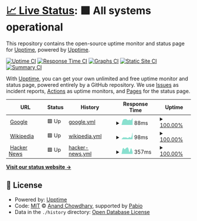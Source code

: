# [📈 Live Status](https://demo.upptime.js.org): <!--live status--> **🟩 All systems operational**

This repository contains the open-source uptime monitor and status page for [Upptime](https://upptime.js.org), powered by [Upptime](https://github.com/upptime/upptime).

[![Uptime CI](https://github.com/kaido2ki/upptime/workflows/Uptime%20CI/badge.svg)](https://github.com/kaido2ki/upptime/actions?query=workflow%3A%22Uptime+CI%22)
[![Response Time CI](https://github.com/kaido2ki/upptime/workflows/Response%20Time%20CI/badge.svg)](https://github.com/kaido2ki/upptime/actions?query=workflow%3A%22Response+Time+CI%22)
[![Graphs CI](https://github.com/kaido2ki/upptime/workflows/Graphs%20CI/badge.svg)](https://github.com/kaido2ki/upptime/actions?query=workflow%3A%22Graphs+CI%22)
[![Static Site CI](https://github.com/kaido2ki/upptime/workflows/Static%20Site%20CI/badge.svg)](https://github.com/kaido2ki/upptime/actions?query=workflow%3A%22Static+Site+CI%22)
[![Summary CI](https://github.com/kaido2ki/upptime/workflows/Summary%20CI/badge.svg)](https://github.com/kaido2ki/upptime/actions?query=workflow%3A%22Summary+CI%22)

With [Upptime](https://upptime.js.org), you can get your own unlimited and free uptime monitor and status page, powered entirely by a GitHub repository. We use [Issues](https://github.com/upptime/upptime/issues) as incident reports, [Actions](https://github.com/kaido2ki/upptime/actions) as uptime monitors, and [Pages](https://demo.upptime.js.org) for the status page.

<!--start: status pages-->
<!-- This summary is generated by Upptime (https://github.com/upptime/upptime) -->
<!-- Do not edit this manually, your changes will be overwritten -->
<!-- prettier-ignore -->
| URL | Status | History | Response Time | Uptime |
| --- | ------ | ------- | ------------- | ------ |
| <img alt="" src="https://icons.duckduckgo.com/ip3/www.google.com.ico" height="13"> [Google](https://www.google.com) | 🟩 Up | [google.yml](https://github.com/kaido2ki/upptime/commits/HEAD/history/google.yml) | <details><summary><img alt="Response time graph" src="./graphs/google/response-time-week.png" height="20"> 88ms</summary><br><a href="https://kaido2ki.github.io/upptime/history/google"><img alt="Response time 117" src="https://img.shields.io/endpoint?url=https%3A%2F%2Fraw.githubusercontent.com%2Fkaido2ki%2Fupptime%2FHEAD%2Fapi%2Fgoogle%2Fresponse-time.json"></a><br><a href="https://kaido2ki.github.io/upptime/history/google"><img alt="24-hour response time 83" src="https://img.shields.io/endpoint?url=https%3A%2F%2Fraw.githubusercontent.com%2Fkaido2ki%2Fupptime%2FHEAD%2Fapi%2Fgoogle%2Fresponse-time-day.json"></a><br><a href="https://kaido2ki.github.io/upptime/history/google"><img alt="7-day response time 88" src="https://img.shields.io/endpoint?url=https%3A%2F%2Fraw.githubusercontent.com%2Fkaido2ki%2Fupptime%2FHEAD%2Fapi%2Fgoogle%2Fresponse-time-week.json"></a><br><a href="https://kaido2ki.github.io/upptime/history/google"><img alt="30-day response time 117" src="https://img.shields.io/endpoint?url=https%3A%2F%2Fraw.githubusercontent.com%2Fkaido2ki%2Fupptime%2FHEAD%2Fapi%2Fgoogle%2Fresponse-time-month.json"></a><br><a href="https://kaido2ki.github.io/upptime/history/google"><img alt="1-year response time 117" src="https://img.shields.io/endpoint?url=https%3A%2F%2Fraw.githubusercontent.com%2Fkaido2ki%2Fupptime%2FHEAD%2Fapi%2Fgoogle%2Fresponse-time-year.json"></a></details> | <details><summary><a href="https://kaido2ki.github.io/upptime/history/google">100.00%</a></summary><a href="https://kaido2ki.github.io/upptime/history/google"><img alt="All-time uptime 100.00%" src="https://img.shields.io/endpoint?url=https%3A%2F%2Fraw.githubusercontent.com%2Fkaido2ki%2Fupptime%2FHEAD%2Fapi%2Fgoogle%2Fuptime.json"></a><br><a href="https://kaido2ki.github.io/upptime/history/google"><img alt="24-hour uptime 100.00%" src="https://img.shields.io/endpoint?url=https%3A%2F%2Fraw.githubusercontent.com%2Fkaido2ki%2Fupptime%2FHEAD%2Fapi%2Fgoogle%2Fuptime-day.json"></a><br><a href="https://kaido2ki.github.io/upptime/history/google"><img alt="7-day uptime 100.00%" src="https://img.shields.io/endpoint?url=https%3A%2F%2Fraw.githubusercontent.com%2Fkaido2ki%2Fupptime%2FHEAD%2Fapi%2Fgoogle%2Fuptime-week.json"></a><br><a href="https://kaido2ki.github.io/upptime/history/google"><img alt="30-day uptime 100.00%" src="https://img.shields.io/endpoint?url=https%3A%2F%2Fraw.githubusercontent.com%2Fkaido2ki%2Fupptime%2FHEAD%2Fapi%2Fgoogle%2Fuptime-month.json"></a><br><a href="https://kaido2ki.github.io/upptime/history/google"><img alt="1-year uptime 100.00%" src="https://img.shields.io/endpoint?url=https%3A%2F%2Fraw.githubusercontent.com%2Fkaido2ki%2Fupptime%2FHEAD%2Fapi%2Fgoogle%2Fuptime-year.json"></a></details>
| <img alt="" src="https://icons.duckduckgo.com/ip3/en.wikipedia.org.ico" height="13"> [Wikipedia](https://en.wikipedia.org) | 🟩 Up | [wikipedia.yml](https://github.com/kaido2ki/upptime/commits/HEAD/history/wikipedia.yml) | <details><summary><img alt="Response time graph" src="./graphs/wikipedia/response-time-week.png" height="20"> 98ms</summary><br><a href="https://kaido2ki.github.io/upptime/history/wikipedia"><img alt="Response time 147" src="https://img.shields.io/endpoint?url=https%3A%2F%2Fraw.githubusercontent.com%2Fkaido2ki%2Fupptime%2FHEAD%2Fapi%2Fwikipedia%2Fresponse-time.json"></a><br><a href="https://kaido2ki.github.io/upptime/history/wikipedia"><img alt="24-hour response time 104" src="https://img.shields.io/endpoint?url=https%3A%2F%2Fraw.githubusercontent.com%2Fkaido2ki%2Fupptime%2FHEAD%2Fapi%2Fwikipedia%2Fresponse-time-day.json"></a><br><a href="https://kaido2ki.github.io/upptime/history/wikipedia"><img alt="7-day response time 98" src="https://img.shields.io/endpoint?url=https%3A%2F%2Fraw.githubusercontent.com%2Fkaido2ki%2Fupptime%2FHEAD%2Fapi%2Fwikipedia%2Fresponse-time-week.json"></a><br><a href="https://kaido2ki.github.io/upptime/history/wikipedia"><img alt="30-day response time 149" src="https://img.shields.io/endpoint?url=https%3A%2F%2Fraw.githubusercontent.com%2Fkaido2ki%2Fupptime%2FHEAD%2Fapi%2Fwikipedia%2Fresponse-time-month.json"></a><br><a href="https://kaido2ki.github.io/upptime/history/wikipedia"><img alt="1-year response time 147" src="https://img.shields.io/endpoint?url=https%3A%2F%2Fraw.githubusercontent.com%2Fkaido2ki%2Fupptime%2FHEAD%2Fapi%2Fwikipedia%2Fresponse-time-year.json"></a></details> | <details><summary><a href="https://kaido2ki.github.io/upptime/history/wikipedia">100.00%</a></summary><a href="https://kaido2ki.github.io/upptime/history/wikipedia"><img alt="All-time uptime 100.00%" src="https://img.shields.io/endpoint?url=https%3A%2F%2Fraw.githubusercontent.com%2Fkaido2ki%2Fupptime%2FHEAD%2Fapi%2Fwikipedia%2Fuptime.json"></a><br><a href="https://kaido2ki.github.io/upptime/history/wikipedia"><img alt="24-hour uptime 100.00%" src="https://img.shields.io/endpoint?url=https%3A%2F%2Fraw.githubusercontent.com%2Fkaido2ki%2Fupptime%2FHEAD%2Fapi%2Fwikipedia%2Fuptime-day.json"></a><br><a href="https://kaido2ki.github.io/upptime/history/wikipedia"><img alt="7-day uptime 100.00%" src="https://img.shields.io/endpoint?url=https%3A%2F%2Fraw.githubusercontent.com%2Fkaido2ki%2Fupptime%2FHEAD%2Fapi%2Fwikipedia%2Fuptime-week.json"></a><br><a href="https://kaido2ki.github.io/upptime/history/wikipedia"><img alt="30-day uptime 100.00%" src="https://img.shields.io/endpoint?url=https%3A%2F%2Fraw.githubusercontent.com%2Fkaido2ki%2Fupptime%2FHEAD%2Fapi%2Fwikipedia%2Fuptime-month.json"></a><br><a href="https://kaido2ki.github.io/upptime/history/wikipedia"><img alt="1-year uptime 100.00%" src="https://img.shields.io/endpoint?url=https%3A%2F%2Fraw.githubusercontent.com%2Fkaido2ki%2Fupptime%2FHEAD%2Fapi%2Fwikipedia%2Fuptime-year.json"></a></details>
| <img alt="" src="https://icons.duckduckgo.com/ip3/news.ycombinator.com.ico" height="13"> [Hacker News](https://news.ycombinator.com) | 🟩 Up | [hacker-news.yml](https://github.com/kaido2ki/upptime/commits/HEAD/history/hacker-news.yml) | <details><summary><img alt="Response time graph" src="./graphs/hacker-news/response-time-week.png" height="20"> 357ms</summary><br><a href="https://kaido2ki.github.io/upptime/history/hacker-news"><img alt="Response time 325" src="https://img.shields.io/endpoint?url=https%3A%2F%2Fraw.githubusercontent.com%2Fkaido2ki%2Fupptime%2FHEAD%2Fapi%2Fhacker-news%2Fresponse-time.json"></a><br><a href="https://kaido2ki.github.io/upptime/history/hacker-news"><img alt="24-hour response time 430" src="https://img.shields.io/endpoint?url=https%3A%2F%2Fraw.githubusercontent.com%2Fkaido2ki%2Fupptime%2FHEAD%2Fapi%2Fhacker-news%2Fresponse-time-day.json"></a><br><a href="https://kaido2ki.github.io/upptime/history/hacker-news"><img alt="7-day response time 357" src="https://img.shields.io/endpoint?url=https%3A%2F%2Fraw.githubusercontent.com%2Fkaido2ki%2Fupptime%2FHEAD%2Fapi%2Fhacker-news%2Fresponse-time-week.json"></a><br><a href="https://kaido2ki.github.io/upptime/history/hacker-news"><img alt="30-day response time 334" src="https://img.shields.io/endpoint?url=https%3A%2F%2Fraw.githubusercontent.com%2Fkaido2ki%2Fupptime%2FHEAD%2Fapi%2Fhacker-news%2Fresponse-time-month.json"></a><br><a href="https://kaido2ki.github.io/upptime/history/hacker-news"><img alt="1-year response time 325" src="https://img.shields.io/endpoint?url=https%3A%2F%2Fraw.githubusercontent.com%2Fkaido2ki%2Fupptime%2FHEAD%2Fapi%2Fhacker-news%2Fresponse-time-year.json"></a></details> | <details><summary><a href="https://kaido2ki.github.io/upptime/history/hacker-news">100.00%</a></summary><a href="https://kaido2ki.github.io/upptime/history/hacker-news"><img alt="All-time uptime 100.00%" src="https://img.shields.io/endpoint?url=https%3A%2F%2Fraw.githubusercontent.com%2Fkaido2ki%2Fupptime%2FHEAD%2Fapi%2Fhacker-news%2Fuptime.json"></a><br><a href="https://kaido2ki.github.io/upptime/history/hacker-news"><img alt="24-hour uptime 100.00%" src="https://img.shields.io/endpoint?url=https%3A%2F%2Fraw.githubusercontent.com%2Fkaido2ki%2Fupptime%2FHEAD%2Fapi%2Fhacker-news%2Fuptime-day.json"></a><br><a href="https://kaido2ki.github.io/upptime/history/hacker-news"><img alt="7-day uptime 100.00%" src="https://img.shields.io/endpoint?url=https%3A%2F%2Fraw.githubusercontent.com%2Fkaido2ki%2Fupptime%2FHEAD%2Fapi%2Fhacker-news%2Fuptime-week.json"></a><br><a href="https://kaido2ki.github.io/upptime/history/hacker-news"><img alt="30-day uptime 100.00%" src="https://img.shields.io/endpoint?url=https%3A%2F%2Fraw.githubusercontent.com%2Fkaido2ki%2Fupptime%2FHEAD%2Fapi%2Fhacker-news%2Fuptime-month.json"></a><br><a href="https://kaido2ki.github.io/upptime/history/hacker-news"><img alt="1-year uptime 100.00%" src="https://img.shields.io/endpoint?url=https%3A%2F%2Fraw.githubusercontent.com%2Fkaido2ki%2Fupptime%2FHEAD%2Fapi%2Fhacker-news%2Fuptime-year.json"></a></details>

<!--end: status pages-->

[**Visit our status website →**](https://demo.upptime.js.org)

## 📄 License

- Powered by: [Upptime](https://github.com/upptime/upptime)
- Code: [MIT](./LICENSE) © [Anand Chowdhary](https://anandchowdhary.com), supported by [Pabio](https://pabio.com)
- Data in the `./history` directory: [Open Database License](https://opendatacommons.org/licenses/odbl/1-0/)
